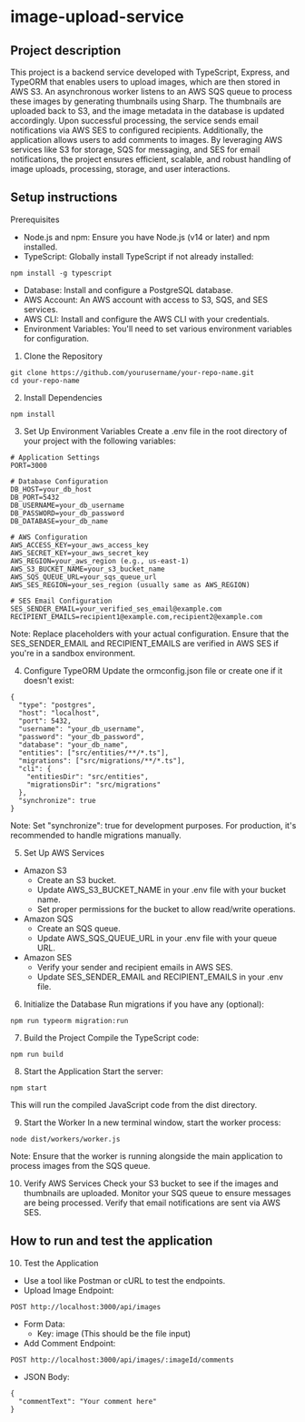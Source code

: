 # image-upload-service

## Project description
This project is a backend service developed with TypeScript, Express, and TypeORM that enables users to upload images, which are then stored in AWS S3. An asynchronous worker listens to an AWS SQS queue to process these images by generating thumbnails using Sharp. The thumbnails are uploaded back to S3, and the image metadata in the database is updated accordingly. Upon successful processing, the service sends email notifications via AWS SES to configured recipients. Additionally, the application allows users to add comments to images. By leveraging AWS services like S3 for storage, SQS for messaging, and SES for email notifications, the project ensures efficient, scalable, and robust handling of image uploads, processing, storage, and user interactions.


## Setup instructions
Prerequisites
- Node.js and npm: Ensure you have Node.js (v14 or later) and npm installed.
- TypeScript: Globally install TypeScript if not already installed:
```
npm install -g typescript
```
- Database: Install and configure a PostgreSQL database.
- AWS Account: An AWS account with access to S3, SQS, and SES services.
- AWS CLI: Install and configure the AWS CLI with your credentials.
- Environment Variables: You'll need to set various environment variables for configuration.


1. Clone the Repository
```
git clone https://github.com/yourusername/your-repo-name.git
cd your-repo-name
```


2. Install Dependencies
```
npm install
```


3. Set Up Environment Variables
Create a .env file in the root directory of your project with the following variables:

```
# Application Settings
PORT=3000

# Database Configuration
DB_HOST=your_db_host
DB_PORT=5432
DB_USERNAME=your_db_username
DB_PASSWORD=your_db_password
DB_DATABASE=your_db_name

# AWS Configuration
AWS_ACCESS_KEY=your_aws_access_key
AWS_SECRET_KEY=your_aws_secret_key
AWS_REGION=your_aws_region (e.g., us-east-1)
AWS_S3_BUCKET_NAME=your_s3_bucket_name
AWS_SQS_QUEUE_URL=your_sqs_queue_url
AWS_SES_REGION=your_ses_region (usually same as AWS_REGION)

# SES Email Configuration
SES_SENDER_EMAIL=your_verified_ses_email@example.com
RECIPIENT_EMAILS=recipient1@example.com,recipient2@example.com
```
Note:
Replace placeholders with your actual configuration.
Ensure that the SES_SENDER_EMAIL and RECIPIENT_EMAILS are verified in AWS SES if you're in a sandbox environment.


4. Configure TypeORM
Update the ormconfig.json file or create one if it doesn't exist:

```
{
  "type": "postgres",
  "host": "localhost",
  "port": 5432,
  "username": "your_db_username",
  "password": "your_db_password",
  "database": "your_db_name",
  "entities": ["src/entities/**/*.ts"],
  "migrations": ["src/migrations/**/*.ts"],
  "cli": {
    "entitiesDir": "src/entities",
    "migrationsDir": "src/migrations"
  },
  "synchronize": true
}
```
Note: Set "synchronize": true for development purposes. For production, it's recommended to handle migrations manually.



5. Set Up AWS Services
- Amazon S3
    - Create an S3 bucket.
    - Update AWS_S3_BUCKET_NAME in your .env file with your bucket name.
    - Set proper permissions for the bucket to allow read/write operations.
- Amazon SQS
    - Create an SQS queue.
    - Update AWS_SQS_QUEUE_URL in your .env file with your queue URL.
- Amazon SES
    - Verify your sender and recipient emails in AWS SES.
    - Update SES_SENDER_EMAIL and RECIPIENT_EMAILS in your .env file.



6. Initialize the Database
Run migrations if you have any (optional):

```
npm run typeorm migration:run
```




7. Build the Project
Compile the TypeScript code:

```
npm run build
```




8. Start the Application
Start the server:

```
npm start
```
This will run the compiled JavaScript code from the dist directory.



9. Start the Worker
In a new terminal window, start the worker process:

```
node dist/workers/worker.js
```
Note: Ensure that the worker is running alongside the main application to process images from the SQS queue.



10. Verify AWS Services
Check your S3 bucket to see if the images and thumbnails are uploaded.
Monitor your SQS queue to ensure messages are being processed.
Verify that email notifications are sent via AWS SES.


## How to run and test the application
10. Test the Application
- Use a tool like Postman or cURL to test the endpoints.
- Upload Image Endpoint:
```
POST http://localhost:3000/api/images
```
- Form Data:
    - Key: image (This should be the file input)
- Add Comment Endpoint:
```
POST http://localhost:3000/api/images/:imageId/comments
```
- JSON Body:
```
{
  "commentText": "Your comment here"
}
```